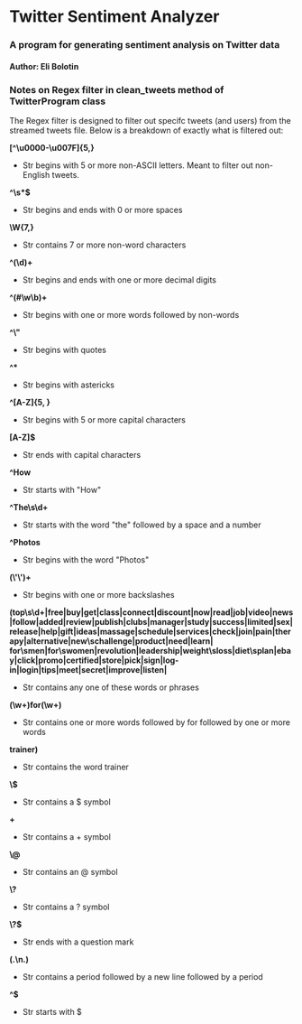# Twitter Sentiment Analyzer
### A program for generating sentiment analysis on Twitter data
#### Author: Eli Bolotin


### Notes on Regex filter in clean_tweets method of TwitterProgram class

The Regex filter is designed to filter out specifc tweets (and users) from the streamed tweets file. Below is a breakdown of exactly what is filtered out:

**[^\u0000-\u007F]{5,}** 
- Str begins with 5 or more non-ASCII letters. Meant to filter out non-English tweets.

**^\\s\*$**
- Str begins and ends with 0 or more spaces

**\W{7,}**
- Str contains 7 or more non-word characters

**^(\d)+**
- Str begins and ends with one or more decimal digits

**^(#\\w\\b)+**
- Str begins with one or more words followed by non-words

**^\\"**
- Str begins with quotes

**^\***
- Str begins with astericks

**^[A-Z]{5, }**
- Str begins with 5 or more capital characters

**[A-Z]$**
- Str ends with capital characters

**^How**
- Str starts with "How"

**^The\\s\\d+**
- Str starts with the word "the" followed by a space and a number

**^Photos**
- Str begins with the word "Photos"

**(\\'\\')+**
- Str begins with one or more backslashes

**(top\s\d+|free|buy|get|class|connect|discount|now|read|job|video|news|follow|added|review|publish|clubs|manager|study|success|limited|sex|release|help|gift|ideas|massage|schedule|services|check|join|pain|therapy|alternative|new\schallenge|product|need|learn|
for\smen|for\swomen|revolution|leadership|weight\sloss|diet\splan|ebay|click|promo|certified|store|pick|sign|log-in|login|tips|meet|secret|improve|listen|**
- Str contains any one of these words or phrases

**(\\w+)for(\\w+)**
- Str contains one or more words followed by for followed by one or more words

**trainer)**
- Str contains the word trainer

**\\$**
- Str contains a $ symbol

**\+**
- Str contains a + symbol

**\\@**
- Str contains an @ symbol

**\\?**
- Str contains a ? symbol

**\\?$**
- Str ends with a question mark

**(\.\n\.)**
- Str contains a period followed by a new line followed by a period

**^\$**
- Str starts with $